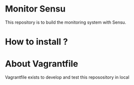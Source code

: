 # Monitor Sensu
This repository is to build the monitoring system with Sensu.

# How to install ?

# About Vagrantfile
Vagrantfile exists to develop and test this reposository in local
